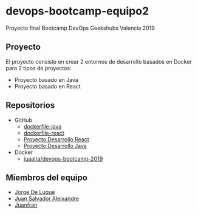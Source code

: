 # devops-bootcamp-equipo2

Proyecto final Bootcamp DevOps Geekshubs Valencia 2019


## Proyecto

El proyecto consiste en crear 2 entornos de desarrollo basados en Docker para 2 tipos de proyectos:

* Proyecto basado en Java
* Proyecto basado en React


## Repositorios

* GitHub
  * [dockerfile-java](https://github.com/juaalta/dockerfile-java)
  * [dockerfile-react](https://github.com/juaalta/dockerfile-react)
  * [Proyecto Desarrollo React](https://github.com/juaalta/proyecto-desarrollo-react)
  * [Proyecto Desarrollo Java](https://github.com/juaalta/proyecto-desarrollo-java)
* Docker
  * [juaalta/devops-bootcamp-2019](https://hub.docker.com/r/juaalta/devops-bootcamp-2019)

## Miembros del equipo

* [Jorge De Luque](https://github.com/WorkerJJ)
* [Juan Salvador Aleixandre](https://github.com/juaalta)
* [Juanfran](https://github.com/JuanfranM)

